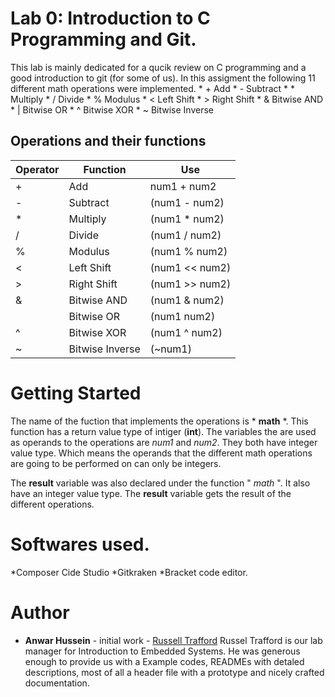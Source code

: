 # Lab 0: Introduction to C Programming and Git.
This lab is mainly dedicated for a qucik review on C programming and a good introduction to git (for some of us). In this assigment the following 11 different math operations were implemented. 
             * + Add 
             * - Subtract 
             * * Multiply 
             * / Divide 
             * % Modulus 
             * < Left Shift 
             * > Right Shift 
             * & Bitwise AND 
             * | Bitwise OR
             * ^ Bitwise XOR 
             * ~ Bitwise Inverse 
## Operations and their functions

Operator  |  Function  | Use
--------  | ---------- |------
   +      |     Add    | num1 + num2 
   -      |   Subtract | (num1 - num2)
   *      |   Multiply | (num1 * num2)
   /      |    Divide  | (num1 / num2)
   %      |   Modulus  | (num1 % num2)
   <      | Left Shift | (num1 << num2)
   >      |Right Shift | (num1 >> num2)
   &      |Bitwise AND | (num1 & num2)
          |Bitwise OR  | (num1  num2)
   ^      |Bitwise XOR | (num1 ^ num2)
   ~      |Bitwise Inverse| (~num1) 
 
# Getting Started 
The name of the fuction that implements the operations is * **math** *. This function has a return value type of intiger (**int**). The variables the are used as operands to the operations are *num1* and *num2*. They both have integer value type. Which means the operands that the different math operations are going to be performed on can only be integers. 

The **result** variable was also declared under the function " *math* ". It also have an integer value type. The **result** variable gets the result of the different operations. 

# Softwares used.
*Composer Cide Studio
*Gitkraken
*Bracket code editor. 

# Author
   * **Anwar Hussein** - initial work - [Russell Trafford](https://github.com/Russty32280)
Russel Trafford is our lab manager for Introduction to Embedded Systems. He was generous enough to provide us with a Example codes, READMEs with detaled descriptions, most of all a header file with a prototype and nicely crafted documentation. 